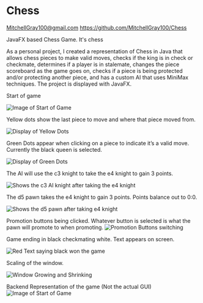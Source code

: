# Chess
MitchellGray100@gmail.com
https://github.com/MitchellGray100/Chess

JavaFX based Chess Game. 
It's chess

As a personal project, I created a representation of Chess in Java that allows chess pieces to 
make valid moves, checks if the king is in check or checkmate, determines if a player is in 
stalemate, changes the piece scoreboard as the game goes on, checks if a piece is being protected
and/or protecting another piece, and has a custom AI that uses MiniMax techniques. The project 
is displayed with JavaFX.

 

Start of game

![Image of Start of Game](https://raw.githubusercontent.com/MitchellGray100/Chess/main/readMeImages/Photo1.PNG)




Yellow dots show the last piece to move and where that piece moved from.

![Display of Yellow Dots](https://raw.githubusercontent.com/MitchellGray100/Chess/main/readMeImages/Photo2.PNG)




Green Dots appear when clicking on a piece to indicate it’s a valid move. Currently the black queen is selected.

![Display of Green Dots](https://raw.githubusercontent.com/MitchellGray100/Chess/main/readMeImages/Photo3.PNG)




The AI will use the c3 knight to take the e4 knight to gain 3 points.

![Shows the c3 AI knight after taking the e4 knight](https://raw.githubusercontent.com/MitchellGray100/Chess/main/readMeImages/Photo4.PNG)



The d5 pawn takes the e4 knight to gain 3 points. Points balance out to 0:0.

![Shows the d5 pawn after taking e4 knight](https://raw.githubusercontent.com/MitchellGray100/Chess/main/readMeImages/Photo5.PNG)



Promotion buttons being clicked. Whatever button is selected is what the pawn will promote to when promoting.
![Promotion Buttons switching](https://raw.githubusercontent.com/MitchellGray100/Chess/main/readMeImages/ChessGIF.gif)

Game ending in black checkmating white. Text appears on screen.

![Red Text saying black won the game](https://raw.githubusercontent.com/MitchellGray100/Chess/main/readMeImages/Photo6.PNG)


Scaling of the window.

![Window Growing and Shrinking](https://raw.githubusercontent.com/MitchellGray100/Chess/main/readMeImages/ScalingGIF.gif)

Backend Representation of the game (Not the actual GUI)
![Image of Start of Game](https://raw.githubusercontent.com/MitchellGray100/Chess/main/chess%20board%20for%20github%208.0.png)

